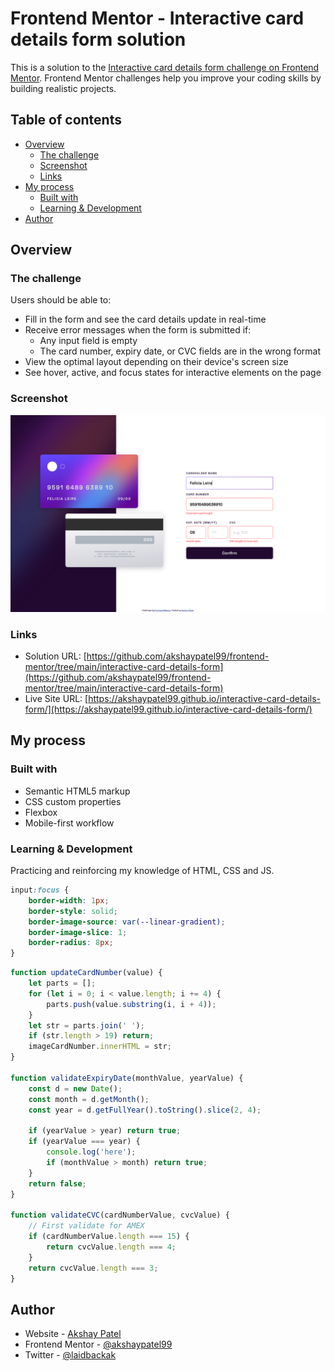 # Frontend Mentor - Interactive card details form solution

This is a solution to the [Interactive card details form challenge on Frontend Mentor](https://www.frontendmentor.io/challenges/interactive-card-details-form-XpS8cKZDWw). Frontend Mentor challenges help you improve your coding skills by building realistic projects.

## Table of contents

- [Overview](#overview)
  - [The challenge](#the-challenge)
  - [Screenshot](#screenshot)
  - [Links](#links)
- [My process](#my-process)
  - [Built with](#built-with)
  - [Learning & Development](#learning-&-development)
- [Author](#author)

## Overview

### The challenge

Users should be able to:

- Fill in the form and see the card details update in real-time
- Receive error messages when the form is submitted if:
  - Any input field is empty
  - The card number, expiry date, or CVC fields are in the wrong format
- View the optimal layout depending on their device's screen size
- See hover, active, and focus states for interactive elements on the page

### Screenshot

![](./images/screenshot.png)

### Links

- Solution URL: [https://github.com/akshaypatel99/frontend-mentor/tree/main/interactive-card-details-form](https://github.com/akshaypatel99/frontend-mentor/tree/main/interactive-card-details-form)
- Live Site URL: [https://akshaypatel99.github.io/interactive-card-details-form/](https://akshaypatel99.github.io/interactive-card-details-form/)

## My process

### Built with

- Semantic HTML5 markup
- CSS custom properties
- Flexbox
- Mobile-first workflow

### Learning & Development

Practicing and reinforcing my knowledge of HTML, CSS and JS.

```css
input:focus {
	border-width: 1px;
	border-style: solid;
	border-image-source: var(--linear-gradient);
	border-image-slice: 1;
	border-radius: 8px;
}
```

```js
function updateCardNumber(value) {
	let parts = [];
	for (let i = 0; i < value.length; i += 4) {
		parts.push(value.substring(i, i + 4));
	}
	let str = parts.join(' ');
	if (str.length > 19) return;
	imageCardNumber.innerHTML = str;
}

function validateExpiryDate(monthValue, yearValue) {
	const d = new Date();
	const month = d.getMonth();
	const year = d.getFullYear().toString().slice(2, 4);

	if (yearValue > year) return true;
	if (yearValue === year) {
		console.log('here');
		if (monthValue > month) return true;
	}
	return false;
}

function validateCVC(cardNumberValue, cvcValue) {
	// First validate for AMEX
	if (cardNumberValue.length === 15) {
		return cvcValue.length === 4;
	}
	return cvcValue.length === 3;
}
```

## Author

- Website - [Akshay Patel](https://www.akshaypatel.dev)
- Frontend Mentor - [@akshaypatel99](https://www.frontendmentor.io/profile/akshaypatel99)
- Twitter - [@laidbackak](https://www.twitter.com/laidbackak)
